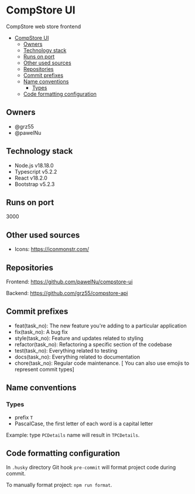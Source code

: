# CompStore UI

CompStore web store frontend

- [CompStore UI](#compstore-ui)
  - [Owners](#owners)
  - [Technology stack](#technology-stack)
  - [Runs on port](#runs-on-port)
  - [Other used sources](#other-used-sources)
  - [Repositories](#repositories)
  - [Commit prefixes](#commit-prefixes)
  - [Name conventions](#name-conventions)
    - [Types](#types)
  - [Code formatting configuration](#code-formatting-configuration)

## Owners

-   @grz55
-   @pawelNu

## Technology stack

-   Node.js v18.18.0
-   Typescript v5.2.2
-   React v18.2.0
-   Bootstrap v5.2.3

## Runs on port

3000

## Other used sources

-   Icons: https://iconmonstr.com/

## Repositories

Frontend: https://github.com/pawelNu/compstore-ui

Backend: https://github.com/grz55/compstore-api

## Commit prefixes

-   feat(task_no): The new feature you're adding to a particular application
-   fix(task_no): A bug fix
-   style(task_no): Feature and updates related to styling
-   refactor(task_no): Refactoring a specific section of the codebase
-   test(task_no): Everything related to testing
-   docs(task_no): Everything related to documentation
-   chore(task_no): Regular code maintenance. [ You can also use emojis to represent commit types]

## Name conventions

### Types

-   prefix `T`
-   PascalCase, the first letter of each word is a capital letter

Example: type `PCDetails` name will result in `TPCDetails`.

## Code formatting configuration

In `.husky` directory Git hook `pre-commit` will format project code during commit.

To manually format project: `npm run format`.
